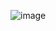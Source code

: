 ![image](https://github.com/Rahul-chaurasiya/Leetcode-Practice-Problem/assets/77222540/eb2dec72-65f2-42f7-be10-6511475bda75)
